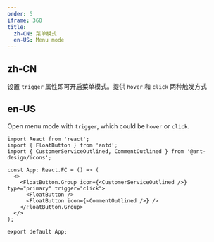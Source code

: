 ```yaml
---
order: 5
iframe: 360
title:
  zh-CN: 菜单模式
  en-US: Menu mode
---
```


## zh-CN

设置 `trigger` 属性即可开启菜单模式。提供 `hover` 和 `click` 两种触发方式

## en-US

Open menu mode with `trigger`, which could be `hover` or `click`.

```tsx
import React from 'react';
import { FloatButton } from 'antd';
import { CustomerServiceOutlined, CommentOutlined } from '@ant-design/icons';

const App: React.FC = () => (
  <>
    <FloatButton.Group icon={<CustomerServiceOutlined />} type="primary" trigger="click">
      <FloatButton />
      <FloatButton icon={<CommentOutlined />} />
    </FloatButton.Group>
  </>
);

export default App;
```
